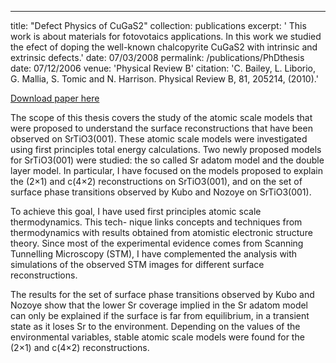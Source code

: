 ---
title: "Defect Physics of CuGaS2"
collection: publications
excerpt: ' This work is about materials for fotovotaics applications. In this work we studied the
efect of doping the well-known chalcopyrite CuGaS2 with intrinsic and extrinsic defects.' 
date: 07/03/2008
permalink: /publications/PhDthesis
date: 07/12/2006
venue: 'Physical Review B'
citation: 'C. Bailey, L. Liborio, G. Mallia, S. Tomic and N. Harrison. Physical Review B, 81, 205214, (2010).'

[Download paper here](http://leandro-liborio.github.io/files/liborio-phdthesis.pdf)

The scope of this thesis covers the study of the atomic scale models that were proposed to understand the surface
reconstructions that have been observed on SrTiO3(001). These atomic scale models were investigated using first principles
total energy calculations. Two newly proposed models for SrTiO3(001) were studied: the so called Sr adatom model and the 
double layer model. In particular, I have focused on the models proposed to explain the (2×1) and c(4×2) reconstructions 
on SrTiO3(001), and on the set of surface phase transitions observed by Kubo and Nozoye on SrTiO3(001).

To achieve this goal, I have used first principles atomic scale thermodynamics. This tech- nique links concepts and 
techniques from thermodynamics with results obtained from atomistic electronic structure theory. Since most of the
experimental evidence comes from Scanning Tunnelling Microscopy (STM), I have complemented the analysis with simulations
of the observed STM images for different surface reconstructions.

The results for the set of surface phase transitions observed by Kubo and Nozoye show that the lower Sr coverage implied
in the Sr adatom model can only be explained if the surface is far from equilibrium, in a transient state as it loses Sr
to the environment. Depending on the values of the environmental variables, stable atomic scale models were found for the
(2×1) and c(4×2) reconstructions.
